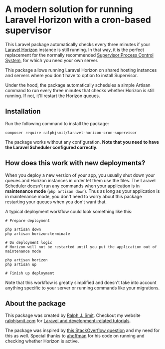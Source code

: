 # A modern solution for running Laravel Horizon with a cron-based supervisor

This Laravel package automatically checks every three minutes if your [Laravel Horizon](https://laravel.com/docs/8.x/horizon) instance is still running. In that way, it is the perfect replacement for the normally recommended [Supervisor Process Control System](http://supervisord.org), for which you need your own server.

This package allows running Laravel Horizon on shared hosting instances and servers where you don't have to option to install Supervisor.

Under the hood, the package automatically schedules a simple Artisan command to run every three minutes that checks whether Horizon is still running. If not, it'll restart the Horizon queues.

## Installation

Run the following command to install the package:

```shell
composer require ralphjsmit/laravel-horizon-cron-supervisor
```

The package works without any configuration. **Note that you need to have the Laravel Scheduler configured correctly.**

## How does this work with new deployments?

When you deploy a new version of your app, you usually shut down your queues and Horizon instances in order let them use the files. The Laravel Scheduler doesn't run any commands when your application is in **maintenance mode** (`php artisan down`). Thus as long as your application is in maintenance mode, you don't need to worry about this package restarting your queues when you don't want that.

A typical deployment workflow could look something like this:
```shell
# Prepare deployment 

php artisan down
php artisan horizon:terminate

# Do deployment logic
# Horizon will not be restarted until you put the application out of maintenance mode

php artisan horizon
php artisan up

# Finish up deployment
```

Note that this workflow is greatly simplified and doesn't take into account anything specific to your server or running commands like your migrations. 

## About the package

This package was created by [Ralph J. Smit](https://ralphjsmit.com/). Checkout my website [ralphjsmit.com](https://ralphjsmit.com/) for [Laravel and development-related tutorials](https://ralphjsmit.com/).

The package was inspired by [this StackOverflow question](https://stackoverflow.com/questions/66930824/running-laravel-horizon-on-shared-hosting-via-cron/67784583) and my need for this as well. Special thanks to [ahoffman](https://stackoverflow.com/users/952994/ahofmann) for his code on running and checking whether Horizon is active.
